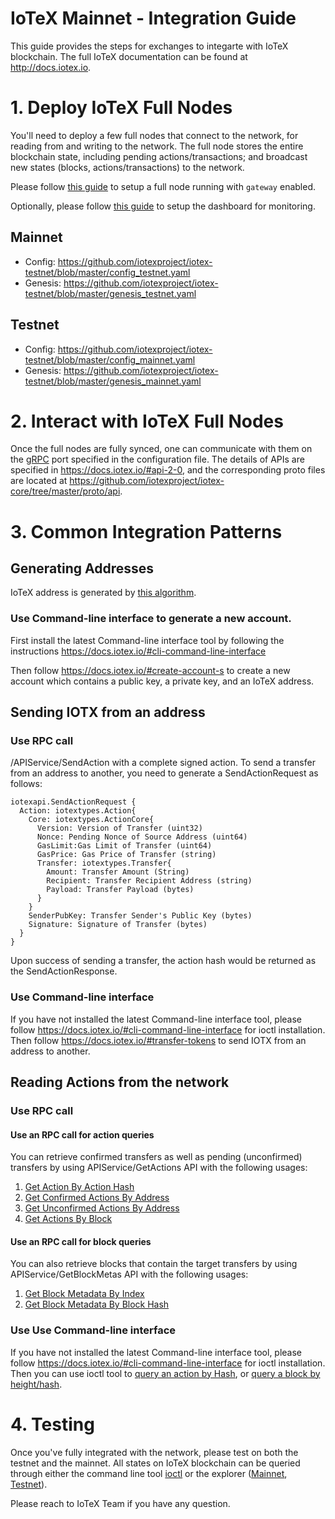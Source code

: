# IoTeX Mainnet - Integration Guide

This guide provides the steps for exchanges to integarte with IoTeX blockchain. The full IoTeX documentation can be found at http://docs.iotex.io.

# 1. Deploy IoTeX Full Nodes

You'll need to deploy a few full nodes that connect to the network, for reading from and writing to the network.  The full node stores the entire blockchain state, including pending actions/transactions; and broadcast new states (blocks, actions/transactions) to the network.

Please follow [this guide](https://github.com/iotexproject/iotex-testnet/blob/master/README.md) to setup a full node running with `gateway` enabled. 

Optionally, please follow [this guide](https://github.com/iotexproject/iotex-testnet/blob/master/monitoring/README.md) to setup the dashboard for monitoring.

## Mainnet
- Config: https://github.com/iotexproject/iotex-testnet/blob/master/config_testnet.yaml
- Genesis: https://github.com/iotexproject/iotex-testnet/blob/master/genesis_testnet.yaml

## Testnet
- Config: https://github.com/iotexproject/iotex-testnet/blob/master/config_mainnet.yaml
- Genesis: https://github.com/iotexproject/iotex-testnet/blob/master/genesis_mainnet.yaml

# 2. Interact with IoTeX Full Nodes

Once the full nodes are fully synced, one can communicate with them on the [gRPC](https://grpc.io/) port specified in the configuration file. The details of APIs are specified in https://docs.iotex.io/#api-2-0, and the corresponding proto files are located at https://github.com/iotexproject/iotex-core/tree/master/proto/api.

# 3. Common Integration Patterns

## Generating Addresses
IoTeX address is generated by [this algorithm](https://github.com/iotexproject/iotex-address/blob/master/README.md). 
### Use Command-line interface to generate a new account. 
First install the latest Command-line interface tool by following the instructions https://docs.iotex.io/#cli-command-line-interface

Then follow https://docs.iotex.io/#create-account-s to create a new account which contains a public key, a private key, and an IoTeX address.   

## Sending IOTX from an address
### Use RPC call
/APIService/SendAction with a complete signed action.
To send a transfer from an address to another, you need to generate a SendActionRequest as follows:

```
iotexapi.SendActionRequest {
  Action: iotextypes.Action{
    Core: iotextypes.ActionCore{
      Version: Version of Transfer (uint32)
      Nonce: Pending Nonce of Source Address (uint64)
      GasLimit:Gas Limit of Transfer (uint64)
      GasPrice: Gas Price of Transfer (string)
      Transfer: iotextypes.Transfer{
        Amount: Transfer Amount (String)
        Recipient: Transfer Recipient Address (string)
        Payload: Transfer Payload (bytes)
      }
    }
    SenderPubKey: Transfer Sender's Public Key (bytes)
    Signature: Signature of Transfer (bytes)
  }
}
```

Upon success of sending a transfer, the action hash would be returned as the SendActionResponse.

### Use Command-line interface
If you have not installed the latest Command-line interface tool, please follow https://docs.iotex.io/#cli-command-line-interface for ioctl installation.
Then follow https://docs.iotex.io/#transfer-tokens to send IOTX from an address to another.

## Reading Actions from the network
### Use RPC call
#### Use an RPC call for action queries
You can retrieve confirmed transfers as well as pending (unconfirmed) transfers by using APIService/GetActions API with the following usages:
1. [Get Action By Action Hash](https://github.com/iotexproject/iotex-docs#getactions-1) 
2. [Get Confirmed Actions By Address](https://github.com/iotexproject/iotex-docs#getactions-2) 
3. [Get Unconfirmed Actions By Address](https://github.com/iotexproject/iotex-docs#getactions-3)
4. [Get Actions By Block](https://github.com/iotexproject/iotex-docs#getactions-4)

#### Use an RPC call for block queries
You can also retrieve blocks that contain the target transfers by using APIService/GetBlockMetas API with the following usages:
1. [Get Block Metadata By Index](https://github.com/iotexproject/iotex-docs#getblockmetas)
2. [Get Block Metadata By Block Hash](https://github.com/iotexproject/iotex-docs#getblockmetas-1)

### Use Use Command-line interface
If you have not installed the latest Command-line interface tool, please follow https://docs.iotex.io/#cli-command-line-interface for ioctl installation.
Then you can use ioctl tool to [query an action by Hash](https://github.com/iotexproject/iotex-docs#query-action),
or [query a block by height/hash](https://github.com/iotexproject/iotex-docs#query-block).

# 4. Testing

Once you've fully integrated with the network, please test on both the testnet and the mainnet. All states on IoTeX blockchain can be queried through either the command line tool [ioctl](https://docs.iotex.io/#cli-command-line-interface) or the explorer ([Mainnet](https://iotexscan.io), [Testnet](https://testnet.iotexscan.io)).

Please reach to IoTeX Team if you have any question.

